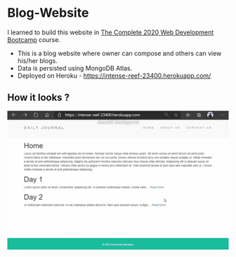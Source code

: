 # Blog-Website

I learned to build this website in [The Complete 2020 Web Development Bootcamp](https://www.udemy.com/course/the-complete-web-development-bootcamp/) course.

- This is a blog website where owner can compose and others can view his/her blogs.
- Data is persisted using MongoDB Atlas.
- Deployed on Heroku - https://intense-reef-23400.herokuapp.com/

How it looks ?
---------------
![Demo](https://github.com/Ayushman-500/Ayushman-500/blob/master/Blog-Website.gif)

